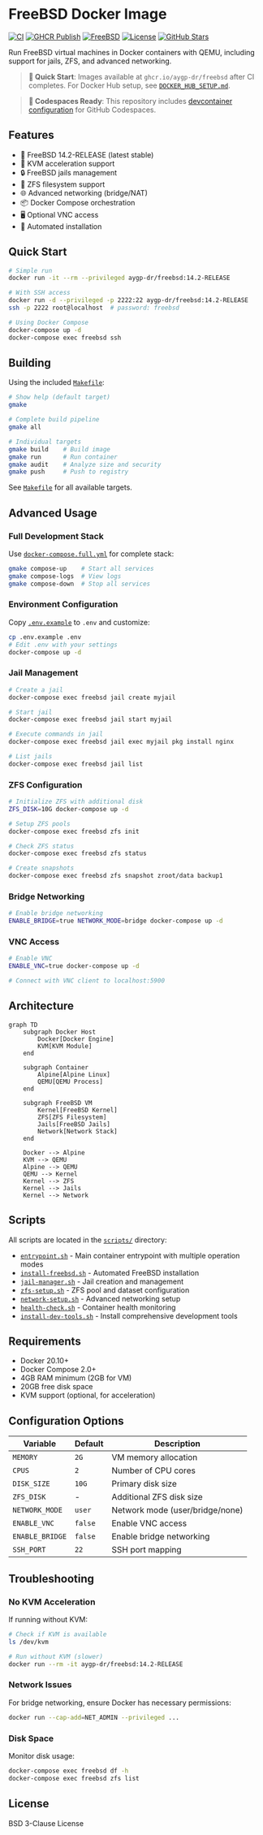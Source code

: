 # FreeBSD Docker Image

[![CI](https://github.com/aygp-dr/freebsd-docker/actions/workflows/ci.yml/badge.svg)](https://github.com/aygp-dr/freebsd-docker/actions/workflows/ci.yml)
[![GHCR Publish](https://github.com/aygp-dr/freebsd-docker/actions/workflows/ghcr-publish.yml/badge.svg)](https://github.com/aygp-dr/freebsd-docker/actions/workflows/ghcr-publish.yml)
[![FreeBSD](https://img.shields.io/badge/FreeBSD-14.2--RELEASE-red.svg?logo=freebsd)](https://www.freebsd.org/)
[![License](https://img.shields.io/github/license/aygp-dr/freebsd-docker.svg)](https://github.com/aygp-dr/freebsd-docker/blob/main/LICENSE)
[![GitHub Stars](https://img.shields.io/github/stars/aygp-dr/freebsd-docker?style=social)](https://github.com/aygp-dr/freebsd-docker)

<!-- Docker Hub badges - will show once repository is created and images are pushed
[![Docker Pulls](https://img.shields.io/docker/pulls/aygp-dr/freebsd)](https://hub.docker.com/r/aygp-dr/freebsd)
[![Docker Image Version](https://img.shields.io/docker/v/aygp-dr/freebsd?sort=semver)](https://hub.docker.com/r/aygp-dr/freebsd/tags)
[![Docker Image Size](https://img.shields.io/docker/image-size/aygp-dr/freebsd/latest)](https://hub.docker.com/r/aygp-dr/freebsd)
-->

Run FreeBSD virtual machines in Docker containers with QEMU, including support for jails, ZFS, and advanced networking.

> **🚀 Quick Start**: Images available at `ghcr.io/aygp-dr/freebsd` after CI completes. For Docker Hub setup, see [`DOCKER_HUB_SETUP.md`](DOCKER_HUB_SETUP.md).

> **🔧 Codespaces Ready**: This repository includes [devcontainer configuration](.devcontainer/devcontainer.json) for GitHub Codespaces.

## Features

- 🐡 FreeBSD 14.2-RELEASE (latest stable)
- 🚀 KVM acceleration support
- 🔒 FreeBSD jails management
- 💾 ZFS filesystem support
- 🌐 Advanced networking (bridge/NAT)
- 📦 Docker Compose orchestration
- 🖥️ Optional VNC access
- 🔧 Automated installation

## Quick Start

```bash
# Simple run
docker run -it --rm --privileged aygp-dr/freebsd:14.2-RELEASE

# With SSH access
docker run -d --privileged -p 2222:22 aygp-dr/freebsd:14.2-RELEASE
ssh -p 2222 root@localhost  # password: freebsd

# Using Docker Compose
docker-compose up -d
docker-compose exec freebsd ssh
```

## Building

Using the included [`Makefile`](Makefile):

```bash
# Show help (default target)
gmake

# Complete build pipeline
gmake all

# Individual targets
gmake build    # Build image
gmake run      # Run container
gmake audit    # Analyze size and security
gmake push     # Push to registry
```

See [`Makefile`](Makefile) for all available targets.

## Advanced Usage

### Full Development Stack

Use [`docker-compose.full.yml`](docker-compose.full.yml) for complete stack:

```bash
gmake compose-up    # Start all services
gmake compose-logs  # View logs
gmake compose-down  # Stop all services
```

### Environment Configuration

Copy [`.env.example`](.env.example) to `.env` and customize:

```bash
cp .env.example .env
# Edit .env with your settings
docker-compose up -d
```

### Jail Management

```bash
# Create a jail
docker-compose exec freebsd jail create myjail

# Start jail
docker-compose exec freebsd jail start myjail

# Execute commands in jail
docker-compose exec freebsd jail exec myjail pkg install nginx

# List jails
docker-compose exec freebsd jail list
```

### ZFS Configuration

```bash
# Initialize ZFS with additional disk
ZFS_DISK=10G docker-compose up -d

# Setup ZFS pools
docker-compose exec freebsd zfs init

# Check ZFS status
docker-compose exec freebsd zfs status

# Create snapshots
docker-compose exec freebsd zfs snapshot zroot/data backup1
```

### Bridge Networking

```bash
# Enable bridge networking
ENABLE_BRIDGE=true NETWORK_MODE=bridge docker-compose up -d
```

### VNC Access

```bash
# Enable VNC
ENABLE_VNC=true docker-compose up -d

# Connect with VNC client to localhost:5900
```

## Architecture

```mermaid
graph TD
    subgraph Docker Host
        Docker[Docker Engine]
        KVM[KVM Module]
    end
    
    subgraph Container
        Alpine[Alpine Linux]
        QEMU[QEMU Process]
    end
    
    subgraph FreeBSD VM
        Kernel[FreeBSD Kernel]
        ZFS[ZFS Filesystem]
        Jails[FreeBSD Jails]
        Network[Network Stack]
    end
    
    Docker --> Alpine
    KVM --> QEMU
    Alpine --> QEMU
    QEMU --> Kernel
    Kernel --> ZFS
    Kernel --> Jails
    Kernel --> Network
```

## Scripts

All scripts are located in the [`scripts/`](scripts/) directory:

- [`entrypoint.sh`](scripts/entrypoint.sh) - Main container entrypoint with multiple operation modes
- [`install-freebsd.sh`](scripts/install-freebsd.sh) - Automated FreeBSD installation
- [`jail-manager.sh`](scripts/jail-manager.sh) - Jail creation and management
- [`zfs-setup.sh`](scripts/zfs-setup.sh) - ZFS pool and dataset configuration  
- [`network-setup.sh`](scripts/network-setup.sh) - Advanced networking setup
- [`health-check.sh`](scripts/health-check.sh) - Container health monitoring
- [`install-dev-tools.sh`](scripts/install-dev-tools.sh) - Install comprehensive development tools

## Requirements

- Docker 20.10+
- Docker Compose 2.0+
- 4GB RAM minimum (2GB for VM)
- 20GB free disk space
- KVM support (optional, for acceleration)

## Configuration Options

| Variable | Default | Description |
|----------|---------|-------------|
| `MEMORY` | `2G` | VM memory allocation |
| `CPUS` | `2` | Number of CPU cores |
| `DISK_SIZE` | `10G` | Primary disk size |
| `ZFS_DISK` | - | Additional ZFS disk size |
| `NETWORK_MODE` | `user` | Network mode (user/bridge/none) |
| `ENABLE_VNC` | `false` | Enable VNC access |
| `ENABLE_BRIDGE` | `false` | Enable bridge networking |
| `SSH_PORT` | `22` | SSH port mapping |

## Troubleshooting

### No KVM Acceleration

If running without KVM:
```bash
# Check if KVM is available
ls /dev/kvm

# Run without KVM (slower)
docker run --rm -it aygp-dr/freebsd:14.2-RELEASE
```

### Network Issues

For bridge networking, ensure Docker has necessary permissions:
```bash
docker run --cap-add=NET_ADMIN --privileged ...
```

### Disk Space

Monitor disk usage:
```bash
docker-compose exec freebsd df -h
docker-compose exec freebsd zfs list
```

## License

BSD 3-Clause License
